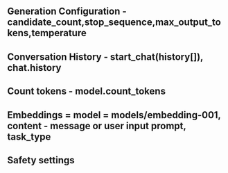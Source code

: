 ## Generation Configuration - candidate_count,stop_sequence,max_output_tokens,temperature

## Conversation History - start_chat(history[]), chat.history

## Count tokens - model.count_tokens

## Embeddings = model = models/embedding-001, content - message or user input prompt, task_type

## Safety settings 